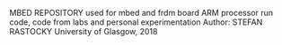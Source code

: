 MBED REPOSITORY used for mbed and frdm board ARM processor run code, code from labs and personal experimentation
Author: STEFAN RASTOCKY
University of Glasgow, 2018
